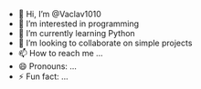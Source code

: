 - 👋 Hi, I’m @Vaclav1010
- 👀 I’m interested in programming
- 🌱 I’m currently learning Python
- 💞️ I’m looking to collaborate on simple projects
- 📫 How to reach me ...
- 😄 Pronouns: ...
- ⚡ Fun fact: ...

<!---
Vaclav1010/Vaclav1010 is a ✨ special ✨ repository because its `README.md` (this file) appears on your GitHub profile.
You can click the Preview link to take a look at your changes.
--->
